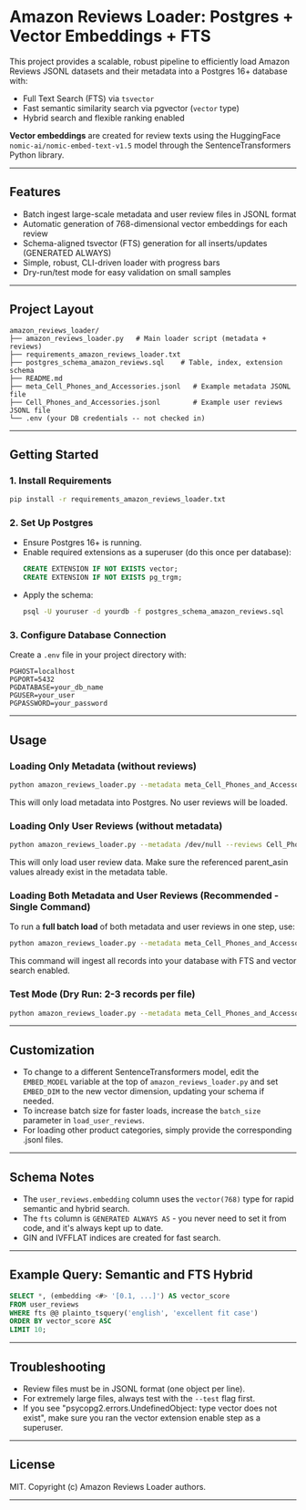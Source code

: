 # Amazon Reviews Loader: Postgres + Vector Embeddings + FTS

This project provides a scalable, robust pipeline to efficiently load Amazon Reviews JSONL datasets and their metadata into a Postgres 16+ database with:
- Full Text Search (FTS) via `tsvector`
- Fast semantic similarity search via pgvector (`vector` type)
- Hybrid search and flexible ranking enabled

**Vector embeddings** are created for review texts using the HuggingFace `nomic-ai/nomic-embed-text-v1.5` model through the SentenceTransformers Python library.

---

## Features

- Batch ingest large-scale metadata and user review files in JSONL format
- Automatic generation of 768-dimensional vector embeddings for each review
- Schema-aligned tsvector (FTS) generation for all inserts/updates (GENERATED ALWAYS)
- Simple, robust, CLI-driven loader with progress bars
- Dry-run/test mode for easy validation on small samples

---

## Project Layout

```
amazon_reviews_loader/
├── amazon_reviews_loader.py   # Main loader script (metadata + reviews)
├── requirements_amazon_reviews_loader.txt
├── postgres_schema_amazon_reviews.sql    # Table, index, extension schema
├── README.md
├── meta_Cell_Phones_and_Accessories.jsonl   # Example metadata JSONL file
├── Cell_Phones_and_Accessories.jsonl        # Example user reviews JSONL file
└── .env (your DB credentials -- not checked in)
```

---

## Getting Started

### 1. Install Requirements

```bash
pip install -r requirements_amazon_reviews_loader.txt
```

### 2. Set Up Postgres

- Ensure Postgres 16+ is running.
- Enable required extensions as a superuser (do this once per database):
  ```sql
  CREATE EXTENSION IF NOT EXISTS vector;
  CREATE EXTENSION IF NOT EXISTS pg_trgm;
  ```
- Apply the schema:
  ```bash
  psql -U youruser -d yourdb -f postgres_schema_amazon_reviews.sql
  ```

### 3. Configure Database Connection

Create a `.env` file in your project directory with:
```env
PGHOST=localhost
PGPORT=5432
PGDATABASE=your_db_name
PGUSER=your_user
PGPASSWORD=your_password
```

---

## Usage

### Loading Only Metadata (without reviews)

```bash
python amazon_reviews_loader.py --metadata meta_Cell_Phones_and_Accessories.jsonl --reviews /dev/null
```
This will only load metadata into Postgres. No user reviews will be loaded.

### Loading Only User Reviews (without metadata)

```bash
python amazon_reviews_loader.py --metadata /dev/null --reviews Cell_Phones_and_Accessories.jsonl
```
This will only load user review data. Make sure the referenced parent_asin values already exist in the metadata table.

### Loading Both Metadata and User Reviews (Recommended - Single Command)

To run a **full batch load** of both metadata and user reviews in one step, use:

```bash
python amazon_reviews_loader.py --metadata meta_Cell_Phones_and_Accessories.jsonl --reviews Cell_Phones_and_Accessories.jsonl
```
This command will ingest all records into your database with FTS and vector search enabled.

### Test Mode (Dry Run: 2-3 records per file)

```bash
python amazon_reviews_loader.py --metadata meta_Cell_Phones_and_Accessories.jsonl --reviews Cell_Phones_and_Accessories.jsonl --test
```

---

## Customization

- To change to a different SentenceTransformers model, edit the `EMBED_MODEL` variable at the top of `amazon_reviews_loader.py` and set `EMBED_DIM` to the new vector dimension, updating your schema if needed.
- To increase batch size for faster loads, increase the `batch_size` parameter in `load_user_reviews`.
- For loading other product categories, simply provide the corresponding .jsonl files.

---

## Schema Notes

- The `user_reviews.embedding` column uses the `vector(768)` type for rapid semantic and hybrid search.
- The `fts` column is `GENERATED ALWAYS AS` - you never need to set it from code, and it's always kept up to date.
- GIN and IVFFLAT indices are created for fast search.

---

## Example Query: Semantic and FTS Hybrid

```sql
SELECT *, (embedding <#> '[0.1, ...]') AS vector_score
FROM user_reviews
WHERE fts @@ plainto_tsquery('english', 'excellent fit case')
ORDER BY vector_score ASC
LIMIT 10;
```

---

## Troubleshooting

- Review files must be in JSONL format (one object per line).
- For extremely large files, always test with the `--test` flag first.
- If you see "psycopg2.errors.UndefinedObject: type vector does not exist", make sure you ran the vector extension enable step as a superuser.

---

## License

MIT. Copyright (c) Amazon Reviews Loader authors.

---
